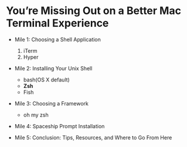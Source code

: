 # You’re Missing Out on a Better Mac Terminal Experience

- Mile 1: Choosing a Shell Application

  1. iTerm
  2. Hyper

- Mile 2: Installing Your Unix Shell

  - bash(OS X default)
  - **Zsh**
  - Fish

- Mile 3: Choosing a Framework

  - oh my zsh

- Mile 4: Spaceship Prompt Installation

- Mile 5: Conclusion: Tips, Resources, and Where to Go From Here